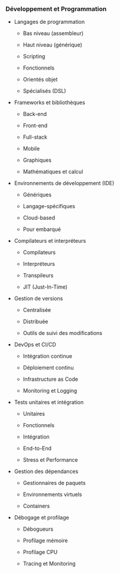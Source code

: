 ### Développement et Programmation

- Langages de programmation

	- Bas niveau (assembleur)

	- Haut niveau (générique)

	- Scripting

	- Fonctionnels

	- Orientés objet

	- Spécialisés (DSL)

- Frameworks et bibliothèques

	- Back-end

	- Front-end

	- Full-stack

	- Mobile

	- Graphiques

	- Mathématiques et calcul

- Environnements de développement (IDE)

	- Génériques

	- Langage-spécifiques

	- Cloud-based

	- Pour embarqué

- Compilateurs et interpréteurs

	- Compilateurs

	- Interpréteurs

	- Transpileurs

	- JIT (Just-In-Time)

- Gestion de versions

	- Centralisée

	- Distribuée

	- Outils de suivi des modifications

- DevOps et CI/CD

	- Intégration continue

	- Déploiement continu

	- Infrastructure as Code

	- Monitoring et Logging

- Tests unitaires et intégration

	- Unitaires

	- Fonctionnels

	- Intégration

	- End-to-End

	- Stress et Performance

- Gestion des dépendances

	- Gestionnaires de paquets

	- Environnements virtuels

	- Containers

- Débogage et profilage

	- Débogueurs

	- Profilage mémoire

	- Profilage CPU

	- Tracing et Monitoring